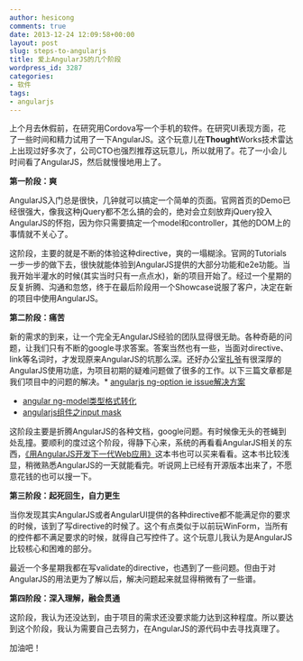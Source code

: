 ```yaml
---
author: hesicong
comments: true
date: 2013-12-24 12:09:58+00:00
layout: post
slug: steps-to-angularjs
title: 爱上AngularJS的几个阶段
wordpress_id: 3287
categories:
- 软件
tags:
- angularjs
---
```


上个月去休假前，在研究用Cordova写一个手机的软件。在研究UI表现方面，花了一些时间和精力试用了一下AngularJS。这个玩意儿在**Thought**Works技术雷达上出现过好多次了，公司CTO也强烈推荐这玩意儿，所以就用了。花了一小会儿时间看了AngularJS，然后就慢慢地用上了。

**第一阶段：爽**

AngularJS入门总是很快，几钟就可以搞定一个简单的页面。官网首页的Demo已经很强大，像我这种jQuery都不怎么搞的会的，绝对会立刻放弃jQuery投入AngularJS的怀抱，因为你只需要搞定一个model和controller，其他的DOM上的事情就不关心了。

这阶段，主要的就是不断的体验这种directive，爽的一塌糊涂。官网的Tutorials一步一步的做下去，很快就能体验到AngularJS提供的大部分功能和e2e功能。当我开始半灌水的时候(其实当时只有一点点水)，新的项目开始了。经过一个星期的反复折腾、沟通和忽悠，终于在最后阶段用一个Showcase说服了客户，决定在新的项目中使用AngularJS。

**第二阶段：痛苦**

新的需求的到来，让一个完全无AngularJS经验的团队显得很无助。各种奇葩的问题，让我们只有不断的google寻求答案。答案当然也有一些，当面对directive、link等名词时，才发现原来AngularJS的坑那么深。还好办公室[扎爷](http://www.cnblogs.com/whitewolf/)有很深厚的AngularJS使用功底，为项目初期的疑难问题做了很多的工作。以下三篇文章都是我们项目中的问题的解决。* [angularjs ng-option ie issue解决方案](http://www.cnblogs.com/whitewolf/p/3464053.html)
  * [angular ng-model类型格式转化](http://www.cnblogs.com/whitewolf/p/3474990.html)
  * [angularjs组件之input mask](http://www.cnblogs.com/whitewolf/p/3475687.html)

这阶段主要是折腾AngularJS的各种文档，google问题。有时候像无头的苍蝇到处乱撞。要顺利的度过这个阶段，得静下心来，系统的再看看AngularJS相关的东西，[《用AngularJS开发下一代Web应用》](http://product.china-pub.com/3768727)这本书也可以买来看看。这本书比较浅显，稍微熟悉AngularJS的一天就能看完。听说网上已经有开源版本出来了，不愿意花钱的也可以搜一下。

**第三阶段：起死回生，自力更生**

当你发现其实AngularJS或者AngularUI提供的各种directive都不能满足你的要求的时候，该到了写directive的时候了。这个有点类似于以前玩WinForm，当所有的控件都不满足要求的时候，就得自己写控件了。这个玩意儿我认为是AngularJS比较核心和困难的部分。

最近一个多星期我都在写validate的directive，也遇到了一些问题。但由于对AngularJS的用法更为了解以后，解决问题起来就显得稍微有了一些谱。

**第四阶段：深入理解，融会贯通**

这阶段，我认为还没达到，由于项目的需求还没要求能力达到这种程度。所以要达到这个阶段，我认为需要自己去努力，在AngularJS的源代码中去寻找真理了。

加油吧！
